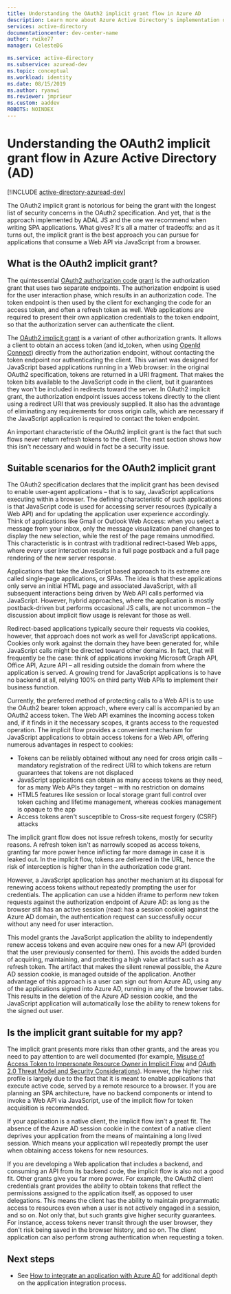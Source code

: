 ```yaml
---
title: Understanding the OAuth2 implicit grant flow in Azure AD
description: Learn more about Azure Active Directory's implementation of the OAuth2 implicit grant flow, and whether it's right for your application.
services: active-directory
documentationcenter: dev-center-name
author: rwike77
manager: CelesteDG

ms.service: active-directory
ms.subservice: azuread-dev
ms.topic: conceptual
ms.workload: identity
ms.date: 08/15/2019
ms.author: ryanwi
ms.reviewer: jmprieur
ms.custom: aaddev
ROBOTS: NOINDEX
---
```


# Understanding the OAuth2 implicit grant flow in Azure Active Directory (AD)

[!INCLUDE [active-directory-azuread-dev](../../../includes/active-directory-azuread-dev.md)]

The OAuth2 implicit grant is notorious for being the grant with the longest list of security concerns in the OAuth2 specification. And yet, that is the approach implemented by ADAL JS and the one we recommend when writing SPA applications. What gives? It's all a matter of tradeoffs: and as it turns out, the implicit grant is the best approach you can pursue for applications that consume a Web API via JavaScript from a browser.

## What is the OAuth2 implicit grant?

The quintessential [OAuth2 authorization code grant](https://tools.ietf.org/html/rfc6749#section-1.3.1) is the authorization grant that uses two separate endpoints. The authorization endpoint is used for the user interaction phase, which results in an authorization code. The token endpoint is then used by the client for exchanging the code for an access token, and often a refresh token as well. Web applications are required to present their own application credentials to the token endpoint, so that the authorization server can authenticate the client.

The [OAuth2 implicit grant](https://tools.ietf.org/html/rfc6749#section-1.3.2) is a variant of other authorization grants. It allows a client to obtain an access token (and id_token, when using [OpenId Connect](https://openid.net/specs/openid-connect-core-1_0.html)) directly from the authorization endpoint, without contacting the token endpoint nor authenticating the client. This variant was designed for JavaScript based applications running in a Web browser: in the original OAuth2 specification, tokens are returned in a URI fragment. That makes the token bits available to the JavaScript code in the client, but it guarantees they won't be included in redirects toward the server. In OAuth2 implicit grant, the authorization endpoint issues access tokens directly to the client using a redirect URI that was previously supplied. It also has the advantage of eliminating any requirements for cross origin calls, which are necessary if the JavaScript application is required to contact the token endpoint.

An important characteristic of the OAuth2 implicit grant is the fact that such flows never return refresh tokens to the client. The next section shows how this isn't necessary and would in fact be a security issue.

## Suitable scenarios for the OAuth2 implicit grant

The OAuth2 specification declares that the implicit grant has been devised to enable user-agent applications – that is to say, JavaScript applications executing within a browser. The defining characteristic of such applications is that JavaScript code is used for accessing server resources (typically a Web API) and for updating the application user experience accordingly. Think of applications like Gmail or Outlook Web Access: when you select a message from your inbox, only the message visualization panel changes to display the new selection, while the rest of the page remains unmodified. This characteristic is in contrast with traditional redirect-based Web apps, where every user interaction results in a full page postback and a full page rendering of the new server response.

Applications that take the JavaScript based approach to its extreme are called single-page applications, or SPAs. The idea is that these applications only serve an initial HTML page and associated JavaScript, with all subsequent interactions being driven by Web API calls performed via JavaScript. However, hybrid approaches, where the application is mostly postback-driven but performs occasional JS calls, are not uncommon – the discussion about implicit flow usage is relevant for those as well.

Redirect-based applications typically secure their requests via cookies, however, that approach does not work as well for JavaScript applications. Cookies only work against the domain they have been generated for, while JavaScript calls might be directed toward other domains. In fact, that will frequently be the case: think of applications invoking Microsoft Graph API, Office API, Azure API – all residing outside the domain from where the application is served. A growing trend for JavaScript applications is to have no backend at all, relying 100% on third party Web APIs to implement their business function.

Currently, the preferred method of protecting calls to a Web API is to use the OAuth2 bearer token approach, where every call is accompanied by an OAuth2 access token. The Web API examines the incoming access token and, if it finds in it the necessary scopes, it grants access to the requested operation. The implicit flow provides a convenient mechanism for JavaScript applications to obtain access tokens for a Web API, offering numerous advantages in respect to cookies:

* Tokens can be reliably obtained without any need for cross origin calls – mandatory registration of the redirect URI to which tokens are return guarantees that tokens are not displaced
* JavaScript applications can obtain as many access tokens as they need, for as many Web APIs they target – with no restriction on domains
* HTML5 features like session or local storage grant full control over token caching and lifetime management, whereas cookies management is opaque to the app
* Access tokens aren't susceptible to Cross-site request forgery (CSRF) attacks

The implicit grant flow does not issue refresh tokens, mostly for security reasons. A refresh token isn't as narrowly scoped as access tokens, granting far more power hence inflicting far more damage in case it is leaked out. In the implicit flow, tokens are delivered in the URL, hence the risk of interception is higher than in the authorization code grant.

However, a JavaScript application has another mechanism at its disposal for renewing access tokens without repeatedly prompting the user for credentials. The application can use a hidden iframe to perform new token requests against the authorization endpoint of Azure AD: as long as the browser still has an active session (read: has a session cookie) against the Azure AD domain, the authentication request can successfully occur without any need for user interaction.

This model grants the JavaScript application the ability to independently renew access tokens and even acquire new ones for a new API (provided that the user previously consented for them). This avoids the added burden of acquiring, maintaining, and protecting a high value artifact such as a refresh token. The artifact that makes the silent renewal possible, the Azure AD session cookie, is managed outside of the application. Another advantage of this approach is a user can sign out from Azure AD, using any of the applications signed into Azure AD, running in any of the browser tabs. This results in the deletion of the Azure AD session cookie, and the JavaScript application will automatically lose the ability to renew tokens for the signed out user.

## Is the implicit grant suitable for my app?

The implicit grant presents more risks than other grants, and the areas you need to pay attention to are well documented (for example, [Misuse of Access Token to Impersonate Resource Owner in Implicit Flow][OAuth2-Spec-Implicit-Misuse] and [OAuth 2.0 Threat Model and Security Considerations][OAuth2-Threat-Model-And-Security-Implications]). However, the higher risk profile is largely due to the fact that it is meant to enable applications that execute active code, served by a remote resource to a browser. If you are planning an SPA architecture, have no backend components or intend to invoke a Web API via JavaScript, use of the implicit flow for token acquisition is recommended.

If your application is a native client, the implicit flow isn't a great fit. The absence of the Azure AD session cookie in the context of a native client deprives your application from the means of maintaining a long lived session. Which means your application will repeatedly prompt the user when obtaining access tokens for new resources.

If you are developing a Web application that includes a backend, and consuming an API from its backend code, the implicit flow is also not a good fit. Other grants give you far more power. For example, the OAuth2 client credentials grant provides the ability to obtain tokens that reflect the permissions assigned to the application itself, as opposed to user delegations. This means the client has the ability to maintain programmatic access to resources even when a user is not actively engaged in a session, and so on. Not only that, but such grants give higher security guarantees. For instance, access tokens never transit through the user browser, they don't risk being saved in the browser history, and so on. The client application can also perform strong authentication when requesting a token.

## Next steps

* See [How to integrate an application with Azure AD][ACOM-How-To-Integrate] for additional depth on the application integration process.

<!--Image references-->

<!--Reference style links in use-->
[ACOM-How-And-Why-Apps-Added-To-AAD]: active-directory-how-applications-are-added.md
[ACOM-How-To-Integrate]: ../develop/how-to-integrate.md?toc=/azure/active-directory/azuread-dev/toc.json&bc=/azure/active-directory/azuread-dev/breadcrumb/toc.json
[OAuth2-Spec-Implicit-Misuse]: https://tools.ietf.org/html/rfc6749#section-10.16
[OAuth2-Threat-Model-And-Security-Implications]: https://tools.ietf.org/html/rfc6819

